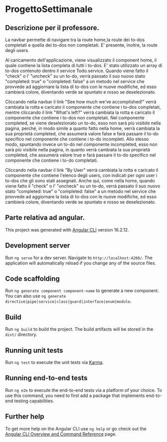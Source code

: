 # ProgettoSettimanale

## Descrizione per il professore.

La navbar permette di navigare tra la route home,la route dei to-dos completati e quella dei to-dos non completati. E' presente, inoltre, la route degli users.

Al caricamento dell'applicazione, viene visualizzato il component home, il quale contiene la lista completa di tutti i to-dos. E' stato utilizzato un array di to-dos contenuto dentro il service Todo.service.
Quando viene fatto il "check" o l' "uncheck" su un to-do, verrà passato il suo nuovo stato "completed: true" o "completed: false" a un metodo nel service che provvede ad aggiornare la lista di to-dos con le nuove modifiche, ed esso cambierà colore, diventando verde se spuntato e rosso se deselezionato.

Cliccando nella navbar il link "See how much we've accomplished!" verrà cambiata la rotta e caricato il componente che contiene i to-dos completati, mentre cliccando il link "What's left?" verrà cambiata la rotta e caricato il componente che contiene i to-dos non completati.
Nel componente completed, se viene deselezionato un to-do, esso non sarà più visibile nella pagina, perché, in modo simile a quanto fatto nella home, verrà cambiata la sua proprietà completed, che assumerà valore false e farà passare il to-do specifico nel componente che contiene i to-do incompleti.
Allo stesso modo, spuntando invece un to-do nel componente incompleted, esso non sarà più visibile nella pagina, in quanto verrà cambiata la sua proprietà completed, che assumerà valore true e farà passare il to-do specifico nel componente che contiene i to-do completati.

Cliccando nella navbar il link "By User" verrà cambiata la rotta e caricato il componente che contiene l'elenco degli users, con indicati per ogni user i to-dos che gli sono stati assegnati. Anche qui, come nella home, quando viene fatto il "check" o l' "uncheck" su un to-do, verrà passato il suo nuovo stato "completed: true" o "completed: false" a un metodo nel service che provvede ad aggiornare la lista di to-dos con le nuove modifiche, ed esso cambierà colore, diventando verde se spuntato e rosso se deselezionato.

## Parte relativa ad angular.

This project was generated with [Angular CLI](https://github.com/angular/angular-cli) version 16.2.12.

## Development server

Run `ng serve` for a dev server. Navigate to `http://localhost:4200/`. The application will automatically reload if you change any of the source files.

## Code scaffolding

Run `ng generate component component-name` to generate a new component. You can also use `ng generate directive|pipe|service|class|guard|interface|enum|module`.

## Build

Run `ng build` to build the project. The build artifacts will be stored in the `dist/` directory.

## Running unit tests

Run `ng test` to execute the unit tests via [Karma](https://karma-runner.github.io).

## Running end-to-end tests

Run `ng e2e` to execute the end-to-end tests via a platform of your choice. To use this command, you need to first add a package that implements end-to-end testing capabilities.

## Further help

To get more help on the Angular CLI use `ng help` or go check out the [Angular CLI Overview and Command Reference](https://angular.io/cli) page.
